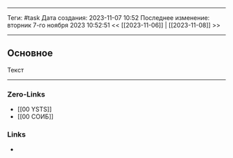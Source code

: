 ___
Теги: #task 
Дата создания: 2023-11-07 10:52 
Последнее изменение: вторник 7-го ноября 2023 10:52:51
<< [[2023-11-06]] | [[2023-11-08]] >> 
___
## Основное

Текст

___
### Zero-Links
- [[00 YSTS]]
- [[00  СОИБ]]

### Links
- 
